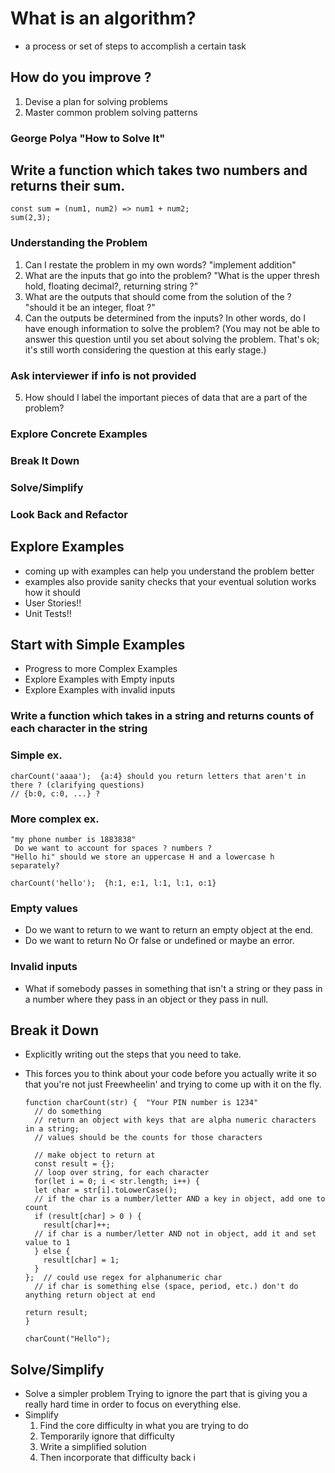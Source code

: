 # What is an algorithm?

* a process or set of steps to accomplish a certain task

## How do you improve ?
1. Devise a plan for solving problems
2. Master common problem solving patterns

### George Polya "How to Solve It"


## Write a function which takes two numbers and returns their sum.

    const sum = (num1, num2) => num1 + num2;
    sum(2,3);

### Understanding the Problem
1. Can I restate the problem in my own words?
  "implement addition"
2. What are the inputs that go into the problem?
  "What is the upper thresh hold, floating decimal?, returning string ?"
3. What are the outputs that should come from the solution of the ?
  "should it be an integer, float ?"
4. Can the outputs be determined from the inputs? In other words, do I have enough information to solve the problem? (You may not be able to answer this question until you set about solving the problem. That's ok; it's still worth considering the question at this early stage.)
  ### Ask interviewer if info is not provided
5. How should I label the important pieces of data that are a part of the problem?

### Explore Concrete Examples
### Break It Down
### Solve/Simplify
### Look Back and Refactor





## Explore Examples
* coming up with examples can help you understand the problem better
* examples also provide sanity checks that your eventual solution works how it should
* User Stories!!
* Unit Tests!!


## Start with Simple Examples
* Progress to more Complex Examples
* Explore Examples with Empty inputs
* Explore Examples with invalid inputs

### Write a function which takes in a string and returns counts of each character in the string



### Simple ex.
    charCount('aaaa');  {a:4} should you return letters that aren't in there ? (clarifying questions)
    // {b:0, c:0, ...} ?
### More complex ex.
    "my phone number is 1883838"
     Do we want to account for spaces ? numbers ?
    "Hello hi" should we store an uppercase H and a lowercase h separately?

    charCount('hello');  {h:1, e:1, l:1, l:1, o:1}

 ### Empty values
   * Do we want to return to we want to return an empty object at the end.
   * Do we want to return No Or false or undefined or maybe an error.

### Invalid inputs
* What if somebody passes in something that isn't a string or they pass in a number where they pass in an object or they pass in null.

## Break it Down
* Explicitly writing out the steps that you need to take.
* This forces you to think about your code before you actually write it so that you're not just Freewheelin' and trying to come up with it on the fly.

      function charCount(str) {  "Your PIN number is 1234"
        // do something
        // return an object with keys that are alpha numeric characters in a string;
        // values should be the counts for those characters

        // make object to return at
        const result = {};
        // loop over string, for each character
        for(let i = 0; i < str.length; i++) {
        let char = str[i].toLowerCase();
        // if the char is a number/letter AND a key in object, add one to count
        if (result[char] > 0 ) {
          result[char]++;
        // if char is a number/letter AND not in object, add it and set value to 1
        } else {
          result[char] = 1;
        }
      };  // could use regex for alphanumeric char
        // if char is something else (space, period, etc.) don't do anything return object at end

      return result;
      }

      charCount("Hello");

## Solve/Simplify
* Solve a simpler problem
  Trying to ignore the part that is giving you a really hard time in order to focus on everything else.
* Simplify
  1. Find the core difficulty in what you are trying to do
  2. Temporarily ignore that difficulty
  3. Write a simplified solution
  4. Then incorporate that difficulty back i












